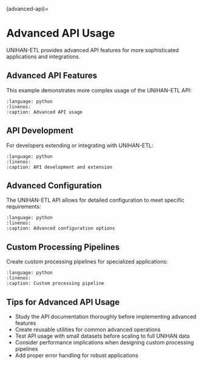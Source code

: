 (advanced-api)=

# Advanced API Usage

UNIHAN-ETL provides advanced API features for more sophisticated applications and integrations.

## Advanced API Features

This example demonstrates more complex usage of the UNIHAN-ETL API:

```{literalinclude} ../../tests/examples/test_advanced_api.py
:language: python
:linenos:
:caption: Advanced API usage
```

## API Development

For developers extending or integrating with UNIHAN-ETL:

```{literalinclude} ../../tests/examples/test_api_development.py
:language: python
:linenos:
:caption: API development and extension
```

## Advanced Configuration

The UNIHAN-ETL API allows for detailed configuration to meet specific requirements:

```{literalinclude} ../../tests/examples/test_advanced_configuration.py
:language: python
:linenos:
:caption: Advanced configuration options
```

## Custom Processing Pipelines

Create custom processing pipelines for specialized applications:

```{literalinclude} ../../tests/examples/test_custom_pipeline.py
:language: python
:linenos:
:caption: Custom processing pipeline
```

## Tips for Advanced API Usage

- Study the API documentation thoroughly before implementing advanced features
- Create reusable utilities for common advanced operations
- Test API usage with small datasets before scaling to full UNIHAN data
- Consider performance implications when designing custom processing pipelines
- Add proper error handling for robust applications
